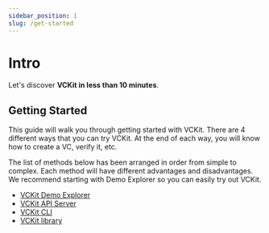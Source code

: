 ```yaml
---
sidebar_position: 1
slug: /get-started
---
```


# Intro

Let's discover **VCKit in less than 10 minutes**.

## Getting Started

This guide will walk you through getting started with VCKit. There are 4 different ways that you can try VCKit. At the end of each way, you will know how to create a VC, verify it, etc.

The list of methods below has been arranged in order from simple to complex. Each method will have different advantages and disadvantages. We recommend starting with Demo Explorer so you can easily try out VCKit.

- [VCKit Demo Explorer](/docs/category/demo-explorer)
- [VCKit API Server](/docs/category/api-server)
- [VCKit CLI](/docs/category/cli)
- [VCKit library](/docs/category/vckit-library)